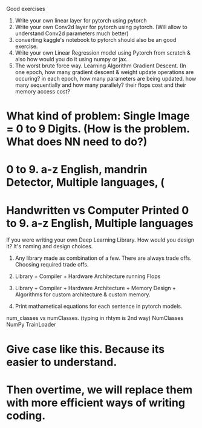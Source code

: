 

Good exercises
1. Write your own linear layer for pytorch using pytorch
2. Write your own Conv2d layer for pytorch using pytorch. (Will allow to understand Conv2d parameters much better)
3. converting kaggle's notebook to pytorch should also be an good exercise. 
4. Write your own Linear Regression model using Pytorch from scratch & also how would you do it using numpy or jax.
5. The worst brute force way. Learning Algorithm Gradient Descent. (In one epoch, how many gradient descent & weight update operations are occuring?
in each epoch, how many parameters are being updated. how many sequentially and how many parallely? their flops cost and their memory access cost?

# What kind of problem: Single Image = 0 to 9 Digits. (How is the problem. What does NN need to do?)
# 0 to 9. a-z English, mandrin Detector, Multiple languages, (
# Handwritten vs Computer Printed 0 to 9. a-z English, Multiple languages


If you were writing your own Deep Learning Library. How would you design it? It's naming and design choices. 
1. Any library made as combination of a few. There are always trade offs. Choosing required trade offs. 
2. Library + Compiler + Hardware Architecture running Flops
3. Library + Compiler + Hardware Architecture + Memory Design + Algorithms for custom architecture & custom memory. 


1. Print mathametical equations for each sentence in pytorch models. 

num_classes vs numClasses. (typing in rhtym is 2nd way)
NumClasses
NumPy
TrainLoader
# Give case like this. Because its easier to understand. 
# Then overtime, we will replace them with more efficient ways of writing coding. 